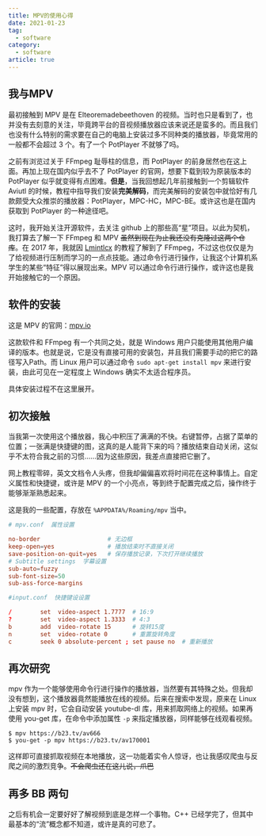 ```yaml
---
title: MPV的使用心得
date: 2021-01-23
tag: 
  - software
category: 
  - software
article: true
---
```

## 我与MPV  
最初接触到 MPV 是在 Elteoremadebeethoven 的视频。当时也只是看到了，也并没有去刻意的关注，毕竟跨平台的音视频播放器应该来说还是蛮多的。而且我们也没有什么特别的需求要在自己的电脑上安装过多不同种类的播放器，毕竟常用的一般都不会超过 3 个。有了一个 PotPlayer 不就够了吗。
<!--more-->
之前有浏览过关于 FFmpeg 耻辱柱的信息，而 PotPlayer 的前身居然也在这上面。再加上现在国内似乎去不了 PotPlayer 的官网，想要下载到较为原装版本的 PotPlayer 似乎就变得有点困难。**但是**，当我回想起几年前接触到一个剪辑软件 Aviutl 的时候，教程中指导我们安装**完美解码**，而完美解码的安装包中就恰好有几款颇受大众推崇的播放器：PotPlayer，MPC-HC，MPC-BE。或许这也是在国内获取到 PotPlayer 的一种途径吧。

这时，我开始关注开源软件，去关注 github 上的那些高“星”项目。以此为契机，我打算去了解一下 FFmpeg 和 MPV ~~虽然到现在为止我还没有克隆过这两个仓库~~。在 2017 年，我就因 [Lmintlcx](https://github.com/lmintlcx) 的教程了解到了 FFmpeg，不过这也仅仅是为了给视频进行压制而学习的一点点技能。通过命令行进行操作，让我这个计算机系学生的某些“特征”得以展现出来。MPV 可以通过命令行进行操作，或许这也是我开始接触它的一个原因。

## 软件的安装

这是 MPV 的官网：[mpv.io](https://mpv.io)

这款软件和 FFmpeg 有一个共同之处，就是 Windows 用户只能使用其他用户编译的版本。也就是说，它是没有直接可用的安装包，并且我们需要手动的把它的路径写入Path。而 Linux 用户可以通过命令 `sudo apt-get install mpv` 来进行安装，由此可见在一定程度上 Windows 确实不太适合程序员。

具体安装过程不在这里展开。

## 初次接触

当我第一次使用这个播放器，我心中积压了满满的不快。右键暂停，占据了菜单的位置；一张满是快捷键的图，这真的是人能背下来的吗？播放结束自动关闭，这似乎不太符合我之前的习惯……因为这些原因，我差点直接把它删了。

网上教程零碎，英文文档令人头疼，但我却偏偏喜欢将时间花在这种事情上。自定义属性和快捷键，或许是 MPV 的一个小亮点，等到终于配置完成之后，操作终于能够渐渐熟悉起来。

这是我的一些配置，存放在 `%APPDATA%/Roaming/mpv` 当中。

```conf
# mpv.conf  属性设置

no-border                   # 无边框
keep-open=yes               # 播放结束时不直接关闭
save-position-on-quit=yes   # 保存播放记录，下次打开继续播放
# Subtitle settings  字幕设置
sub-auto=fuzzy
sub-font-size=50
sub-ass-force-margins
```

```conf
#input.conf  快捷键设设置

/        set  video-aspect 1.7777  # 16:9
?        set  video-aspect 1.3333  # 4:3
b        add  video-rotate 15      # 旋转15度
n        set  video-rotate 0       # 重置旋转角度
c        seek 0 absolute-percent ; set pause no  # 重新播放
```

## 再次研究

mpv 作为一个能够使用命令行进行操作的播放器，当然要有其特殊之处。但我却没有想到，这个播放器竟然能播放在线的视频。后来在搜索中发现，原来在 Linux 上安装 mpv 时，它会自动安装 youtube-dl 库，用来抓取网络上的视频。如果再使用 you-get 库，在命令中添加属性 `-p` 来指定播放器，同样能够在线观看视频。

```shell
$ mpv https://b23.tv/av666  
$ you-get -p mpv https://b23.tv/av170001
```
这样即可直接抓取视频在本地播放，这一功能着实令人惊讶，也让我感叹爬虫与反爬之间的激烈竞争。~~不会爬虫还在这儿说，爪巴~~

## 再多 BB 两句

之后有机会一定要好好了解视频到底是怎样一个事物。C++ 已经学完了，但其中最基本的“流”概念都不知道，或许是真的可悲了。